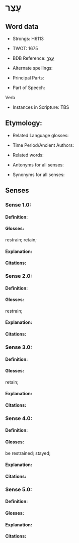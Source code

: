 # עָצַר

<!-- Status: S2="NeedsEdits" -->
<!-- Lexica used for edits:   -->

## Word data

* Strongs: H6113

* TWOT: 1675

* BDB Reference: [עָצַר](rc://en/bdb/dict/p.et.aa)

* Alternate spellings:

* Principal Parts:

* Part of Speech:

Verb

* Instances in Scripture: TBS

## Etymology:

* Related Language glosses:

* Time Period/Ancient Authors:

* Related words:

* Antonyms for all senses:

* Synonyms for all senses:

## Senses

### Sense 1.0:

#### Definition:

#### Glosses:

restrain; retain; 

#### Explanation:

#### Citations:



### Sense 2.0:

#### Definition:

#### Glosses:

restrain; 

#### Explanation:

#### Citations:



### Sense 3.0:

#### Definition:

#### Glosses:

retain; 

#### Explanation:

#### Citations:



### Sense 4.0:

#### Definition:

#### Glosses:

be restrained; stayed; 

#### Explanation:

#### Citations:



### Sense 5.0:

#### Definition:

#### Glosses:



#### Explanation:

#### Citations:



